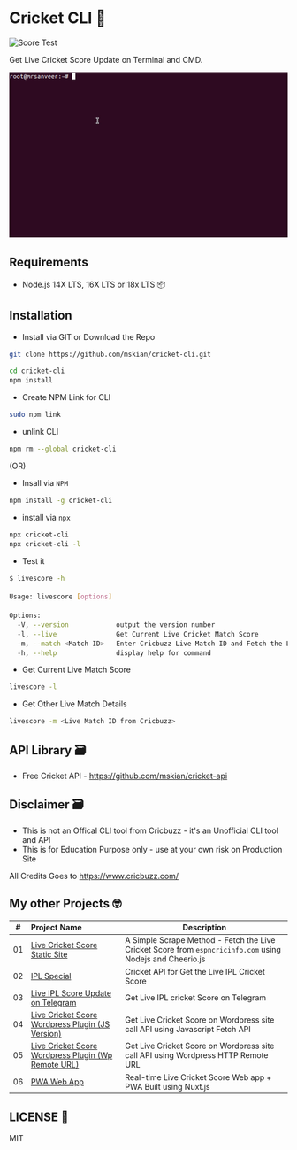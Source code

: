 # Cricket CLI 🏏

![Score Test](https://github.com/mskian/cricket-cli/workflows/Score%20Test/badge.svg)  

Get Live Cricket Score Update on Terminal and CMD.  

<p>
<img alt="Cricket Score" src="https://raw.githubusercontent.com/mskian/cricket-cli/main/screeshot.gif">
</p>

## Requirements

- Node.js 14X LTS, 16X LTS or 18x LTS 📦

## Installation

- Install via GIT or Download the Repo

```sh
git clone https://github.com/mskian/cricket-cli.git
```

```sh
cd cricket-cli
npm install
```

- Create NPM Link for CLI

```sh
sudo npm link
```

- unlink CLI

```sh
npm rm --global cricket-cli
```

(OR)

- Insall via `NPM`

```sh
npm install -g cricket-cli
```

- install via `npx`

```sh
npx cricket-cli
npx cricket-cli -l
```

- Test it

```sh
$ livescore -h

Usage: livescore [options]

Options:
  -V, --version            output the version number
  -l, --live               Get Current Live Cricket Match Score
  -m, --match <Match ID>   Enter Cricbuzz Live Match ID and Fetch the Live Score data from Cricbuzz Live Score Data
  -h, --help               display help for command
 ```

- Get Current Live Match Score

```sh
livescore -l
```

- Get Other Live Match Details

```sh
livescore -m <Live Match ID from Cricbuzz>
```

## API Library 🗃

- Free Cricket API - <https://github.com/mskian/cricket-api>

## Disclaimer 🗃

- This is not an Offical CLI tool from Cricbuzz - it's an Unofficial CLI tool and API
- This is for Education Purpose only - use at your own risk on Production Site

All Credits Goes to <https://www.cricbuzz.com/>

## My other Projects 🤓

| # | Project Name | Description |
|---|:------|-------------|
| 01 | [Live Cricket Score Static Site](https://github.com/mskian/livescore) | A Simple Scrape Method - Fetch the Live Cricket Score from `espncricinfo.com` using Nodejs and Cheerio.js |
| 02 | [IPL Special](https://github.com/mskian/iplscore) | Cricket API for Get the Live IPL Cricket Score |
| 03 | [Live IPL Score Update on Telegram](https://github.com/mskian/score-update) | Get Live IPL cricket Score on Telegram  |
| 04 | [Live Cricket Score Wordpress Plugin (JS Version)](https://github.com/mskian/hello-cricket) | Get Live Cricket Score on Wordpress site call API using Javascript Fetch API |
| 05 | [Live Cricket Score Wordpress Plugin (Wp Remote URL)](https://github.com/mskian/san-cricket) | Get Live Cricket Score on Wordpress site call API using Wordpress HTTP Remote URL |  
| 06 | [PWA Web App](https://github.com/mskian/vue-cricket) | Real-time Live Cricket Score Web app + PWA Built using Nuxt.js |  

## LICENSE 📕

MIT
